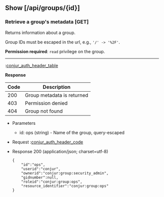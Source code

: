 ## Show [/api/groups/{id}]

### Retrieve a group's metadata [GET]

Returns information about a group.

Group IDs must be escaped in the url, e.g., `'/' -> '%2F'`.

**Permission required**: `read` privilege on the group.

---

:[conjur_auth_header_table](partials/conjur_auth_header_table.md)

**Response**

|Code|Description|
|----|-----------|
|200|Group metadata is returned|
|403|Permission denied|
|404|Group not found|

+ Parameters
    + id: ops (string) - Name of the group, query-escaped

+ Request
    :[conjur_auth_header_code](partials/conjur_auth_header_code.md)

+ Response 200 (application/json; charset=utf-8)

    ```
    {
        "id":"ops",
        "userid":"conjur",
        "ownerid":"conjur:group:security_admin",
        "gidnumber":null,
        "roleid":"conjur:group:ops",
        "resource_identifier":"conjur:group:ops"
    }
    ```
